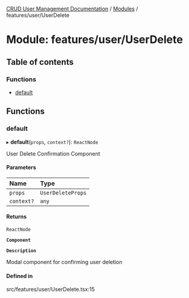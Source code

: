 [CRUD User Management Documentation](../README.md) / [Modules](../modules.md) / features/user/UserDelete

# Module: features/user/UserDelete

## Table of contents

### Functions

- [default](features_user_UserDelete.md#default)

## Functions

### default

▸ **default**(`props`, `context?`): `ReactNode`

User Delete Confirmation Component

#### Parameters

| Name | Type |
| :------ | :------ |
| `props` | `UserDeleteProps` |
| `context?` | `any` |

#### Returns

`ReactNode`

**`Component`**

**`Description`**

Modal component for confirming user deletion

#### Defined in

src/features/user/UserDelete.tsx:15
